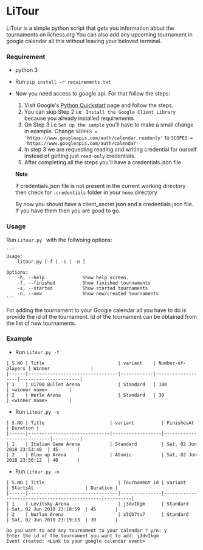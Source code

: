 # LiTour

LiTour is a simple python script that gets you information about the tournaments on lichess.org You can also add any upcoming tournament in google calendar all this without leaving your beloved terminal.

### Requirement

* python 3
* Run `pip install -r requirements.txt`
* Now you need access to google api. For that follow the steps:
    1) Visit Google's [Python Quickstart](https://developers.google.com/calendar/quickstart/python) page and follow the steps.
    2) You can skip Step 2 i.e ` Install the Google Client Library` because you already installed requirements
    3) On Step 3 i.e `Set up the sample` you'll have to make a small change in example. Change
    `SCOPES = 'https://www.googleapis.com/auth/calendar.readonly'` to
    `SCOPES = 'https://www.googleapis.com/auth/calendar'`
    4) In step 3 we are requesting reading and writing credential for ourself instead of getting just `read-only` credentials.
    5) After completing all the steps you'll have a credentials.json file

    **Note**

    If credentials.json file is not present in the current working directory then check for `.credentials` folder in your `home` directory

    By now you should have a client_secret.json and a credentials.json file.
    If you have them then you are good to go.

### Usage

Run `Litour.py ` with the follwoing options:

    ```
    Usage:
        litour.py [-f | -s | -n ]

    Options:
        -h, --help              Show help screen.
        -f, --finished          Show finished tournaments
        -s, --started           Show started tournaments
        -n, --new               Show new/created tournaments
    ```

For adding the tournament to your Google calendar all you have to do is provide the id of the tournament.
Id of the tournament can be obtained from the list of new tournaments.

### Example

* Run `Litour.py -f`

```
| S.NO | Title                           | variant    | Number-of-players | Winner               |
|------|---------------------------------|------------|-------------------|----------------------|
| 1    | U1700 Bullet Arena              | Standard   | 100               | <winner name>        |
| 2    | Werle Arena                     | Standard   | 30                | <winner name>        |
```


* Run `Litour.py -s`

```
| S.NO | Title                        | variant          | FinishesAt                 | Duration |
|------|------------------------------|------------------|----------------------------|----------|
| 1    | Italian Game Arena           | Standard         | Sat, 02 Jun 2018 23:53:40  | 45       |
| 2    | Blow up Arena                | Atomic           | Sat, 02 Jun 2018 23:56:12  | 40       |
```

* Run `Litour.py -n`

```
| S.NO | Title                           | Tournament id | variant          | StartsAt                   | Duration |
|------|---------------------------------|---------------|------------------|----------------------------|----------|
| 1    | Levitsky Arena                  | j3dvIkgm      | Standard         | Sat, 02 Jun 2018 23:18:59  | 45       |
| 2    | Nurlan Arena                    | x5Qb7tu7      | Standard         | Sat, 02 Jun 2018 23:19:13  | 30       |

Do you want to add any tournament to your calendar ? y/n: y
Enter the id of the tournament you want to add: j3dvIkgm
Event created: <Link to your google calendar event>
```
